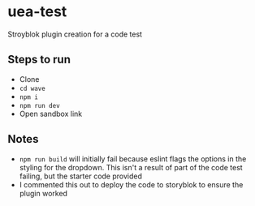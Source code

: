 # uea-test
Stroyblok plugin creation for a code test

## Steps to run
- Clone
- `cd wave`
- `npm i`
- `npm run dev`
- Open sandbox link

## Notes
- `npm run build` will initially fail because eslint flags the options in the styling for the dropdown. This isn't a result of part of the code test failing, but the starter code provided
- I commented this out to deploy the code to storyblok to ensure the plugin worked
